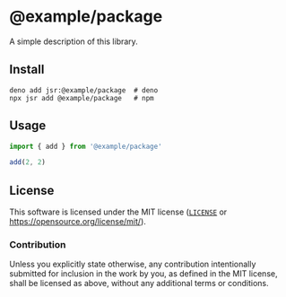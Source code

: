 # @example/package

A simple description of this library.

## Install
```npx
deno add jsr:@example/package  # deno
npx jsr add @example/package   # npm
```

## Usage
```ts
import { add } from '@example/package'

add(2, 2)
```

## License

This software is licensed under the MIT license ([`LICENSE`](./LICENSE) or
<https://opensource.org/license/mit/>).

### Contribution

Unless you explicitly state otherwise, any contribution intentionally submitted
for inclusion in the work by you, as defined in the MIT license, shall be
licensed as above, without any additional terms or conditions.
